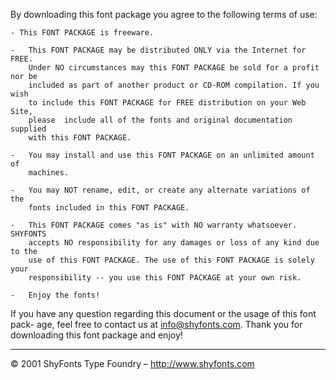 By downloading this font package you agree to the following terms of use:

    - This FONT PACKAGE is freeware.

    -   This FONT PACKAGE may be distributed ONLY via the Internet for FREE.
        Under NO circumstances may this FONT PACKAGE be sold for a profit nor be
        included as part of another product or CD-ROM compilation. If you wish
        to include this FONT PACKAGE for FREE distribution on your Web Site,
        please  include all of the fonts and original documentation supplied
        with this FONT PACKAGE.

    -   You may install and use this FONT PACKAGE on an unlimited amount of
        machines.

    -   You may NOT rename, edit, or create any alternate variations of the
        fonts included in this FONT PACKAGE.

    -   This FONT PACKAGE comes "as is" with NO warranty whatsoever. SHYFONTS
        accepts NO responsibility for any damages or loss of any kind due to the
        use of this FONT PACKAGE. The use of this FONT PACKAGE is solely your
        responsibility -- you use this FONT PACKAGE at your own risk.

    -   Enjoy the fonts!

If you have any question regarding this document or the usage of this font pack-
age, feel free to contact us at info@shyfonts.com. Thank you for downloading
this font package and enjoy!

---
© 2001 ShyFonts Type Foundry – http://www.shyfonts.com
